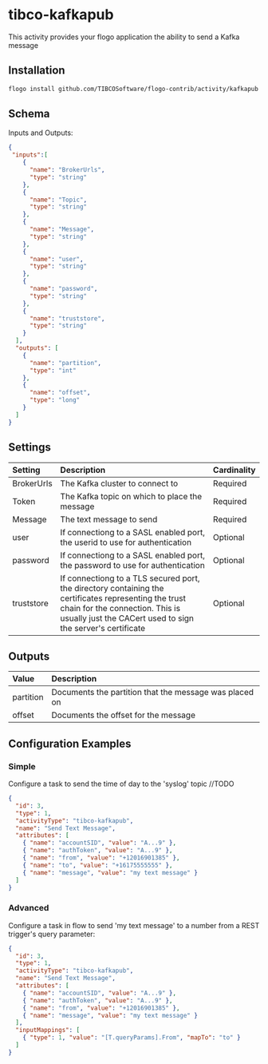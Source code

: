 # tibco-kafkapub
This activity provides your flogo application the ability to send a Kafka message


## Installation

```bash
flogo install github.com/TIBCOSoftware/flogo-contrib/activity/kafkapub
```

## Schema
Inputs and Outputs:

```json
{
 "inputs":[
    {
      "name": "BrokerUrls",
      "type": "string"
    },
    {
      "name": "Topic",
      "type": "string"
    },
    {
      "name": "Message",
      "type": "string"
    },
    {
      "name": "user",
      "type": "string"
    },
    {
      "name": "password",
      "type": "string"
    },
    {
      "name": "truststore",
      "type": "string"
    }
  ],
  "outputs": [
    {
      "name": "partition",
      "type": "int"
    },
    {
      "name": "offset",
      "type": "long"
    }
  ]
}
```
## Settings
| Setting     | Description    | Cardinality |
|:------------|:---------------|--------------|
| BrokerUrls | The Kafka cluster to connect to |Required|         
| Token  | The Kafka topic on which to place the message  |Required|
| Message       | The text message to send |Required|
| user  | If connectiong to a SASL enabled port, the userid to use for authentication | Optional|
| password  | If connectiong to a SASL enabled port, the password to use for authentication | Optional|
| truststore  | If connectiong to a TLS secured port, the directory containing the certificates representing the trust chain for the connection.  This is usually just the CACert used to sign the server's certificate | Optional|

## Outputs
| Value     | Description    |
|:------------|:---------------|
| partition | Documents the partition that the message was placed on |
| offset | Documents the offset for the message |

## Configuration Examples
### Simple
Configure a task to send the time of day to the 'syslog' topic
//TODO
```json
{
  "id": 3,
  "type": 1,
  "activityType": "tibco-kafkapub",
  "name": "Send Text Message",
  "attributes": [
    { "name": "accountSID", "value": "A...9" },
    { "name": "authToken", "value": "A...9" },
    { "name": "from", "value": "+12016901385" },
    { "name": "to", "value": "+16175555555" },
    { "name": "message", "value": "my text message" }
  ]
}
```

### Advanced
Configure a task in flow to send 'my text message' to a number from a REST trigger's query parameter:

```json
{
  "id": 3,
  "type": 1,
  "activityType": "tibco-kafkapub",
  "name": "Send Text Message",
  "attributes": [
    { "name": "accountSID", "value": "A...9" },
    { "name": "authToken", "value": "A...9" },
    { "name": "from", "value": "+12016901385" },
    { "name": "message", "value": "my text message" }
  ],
  "inputMappings": [
    { "type": 1, "value": "[T.queryParams].From", "mapTo": "to" }
  ]
}
```

